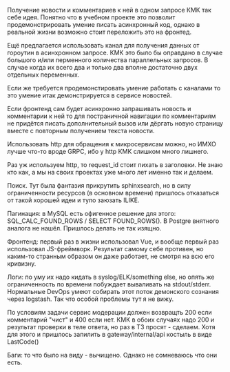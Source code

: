 Получение новости и комментариев к ней в одном запросе
КМК так себе идея. Понятно что в учебном проекте это
позволит продемонстрировать умение писать асинхронный код,
однако в реальной жизни возможно стоит переложить это на
фронтед.

Ещё предлагается использовать канал для получения данных
от гороутин в асинхронном запросе. КМК это было бы оправдано
в случае большого и/или перменного количества параллельных
запросов. В случае когда их всего два и только два вполне
достаточно двух отдельных переменных.

Если же требуется продемонстировать умение работать с
каналами то это умение итак демонстрируется в сервисе
новостей.

Если фронтенд сам будет асинхронно запрашивать новость и
комментарии к ней то для постраничной навигации по
комментариям не придётся писать дополнительный вызов
или дёргать новую страницу вместе с повторным получением
текста новости.

Использовать http для обращения к микросервисам можно, но
ИМХО лучше что-то вроде GRPC, ибо у http КМК слишком
много лишнего.

Раз уж используем http, то request_id стоит пихать в
заголовки. Не знаю кто как, а мы на своих проектах
уже много лет именно так и делаем.

Поиск. Тут была фантазия прикрутить sphinxsearch, но в силу
ограниченности ресурсов (в основном времени) пришлось
отказаться от такой хорошей идеи и тупо заюзать ILIKE.

Пагинация: в MySQL есть офигенное решение для этого:
SQL_CALC_FOUND_ROWS / SELECT FOUND_ROWS(). В Postgre внятного
аналога не нашёл. Пришлось делать не так изящно.

Фронтенд: первый раз в жизни использовал Vue, и вообще первый
раз использовал JS-фреймворк. Результат самому себе противен,
но каким-то странным образом он даже работает, не смотря на
всю его кривизну.

Логи: по уму их надо кидать в syslog/ELK/something else, но
опять же ограниченность по времени побуждает вываливать на
stdout/stderr. Нормальные DevOps умеют собирать этот поток
демонского сознания через logstash. Так что особой
проблемы тут я не вижу.

По условиям задачи сервис модерации должен возвращть 200
если комментарий "чист" и 400 если нет. КМК в обоих случаях
надо 200 и результат проверки в теле ответа, но раз в ТЗ
просят - сделаем. Хотя для этого и пришлось запилить в
gateway/internal/api костыль в виде LastCode()

Баги: то что было на виду - вычищено. Однако не сомневаюсь что
они есть.
